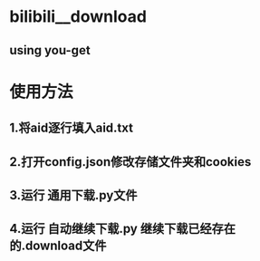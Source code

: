 # bilibili__download
## using you-get

# 使用方法
## 1.将aid逐行填入aid.txt
## 2.打开config.json修改存储文件夹和cookies
## 3.运行 通用下载.py文件
## 4.运行 自动继续下载.py 继续下载已经存在的.download文件
